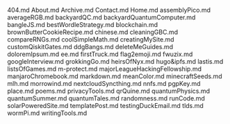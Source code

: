 404.md
About.md
Archive.md
Contact.md
Home.md
assemblyPico.md
averageRGB.md
backyardQC.md
backyardQuantumComputer.md
bangleJS.md
bestWordleStrategy.md
blockchain.md
brownButterCookieRecipe.md
chinese.md
cleaningGBC.md
compareRNGs.md
coolSimpleMath.md
creatingMySite.md
customQiskitGates.md
ddgBangs.md
deleteMeGuides.md
doloremIpsum.md
ee.md
firstTruck.md
flag2emoji.md
fwuzix.md
googleInterview.md
grokkingGo.md
heirsOfNyx.md
hugo&ipfs.md
lastis.md
listsOfGames.md
m-protect.md
majorLeagueHackingFellowship.md
manjaroChromebook.md
markdown.md
meanColor.md
minecraftSeeds.md
mlh.md
morrowind.md
nextcloudSyncthing.md
nnfs.md
pgpKey.md
place.md
poems.md
privacyTools.md
qrQuine.md
quantumPhysics.md
quantumSummer.md
quantumTales.md
randomness.md
runCode.md
solarPoweredSite.md
templatePost.md
testingDuckEmail.md
tlds.md
wormPi.md
writingTools.md
